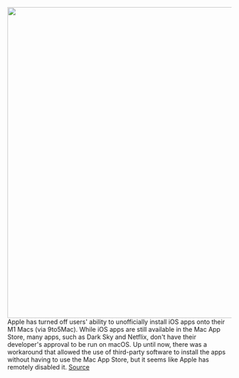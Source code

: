 <img src='https://cdn.vox-cdn.com/thumbor/rb5_nvRK9fp_ol61MZbeGSvn0nA=/0x0:803x583/1200x800/filters:focal(346x203:474x331)/cdn.vox-cdn.com/uploads/chorus_image/image/68676279/Screen_Shot_2021_01_15_at_2.19.03_PM.0.png' width='700px' /><br/>
Apple has turned off users' ability to unofficially install iOS apps onto their M1 Macs (via 9to5Mac). While iOS apps are still available in the Mac App Store, many apps, such as Dark Sky and Netflix, don't have their developer's approval to be run on macOS. Up until now, there was a workaround that allowed the use of third-party software to install the apps without having to use the Mac App Store, but it seems like Apple has remotely disabled it.
<a href='https://www.theverge.com/2021/1/15/22233754/apple-blocking-m1-iphone-app-sideloading'> Source <a/>